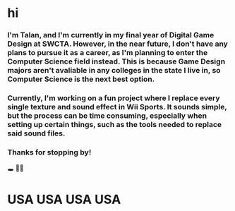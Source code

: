 # hi

###  I'm Talan, and I'm currently in my final year of Digital Game Design at SWCTA. However, in the near future, I don't have any plans to pursue it as a career, as I'm planning to enter the Computer Science field instead. This is because Game Design majors aren't avaliable in any colleges in the state I live in, so Computer Science is the next best option. 

### Currently, I'm working on a fun project where I replace every single texture and sound effect in Wii Sports. It sounds simple, but the process can be time consuming, especially when setting up certain things, such as the tools needed to replace said sound files.

### Thanks for stopping by!
🕳                  👨‍🦯

# USA  USA  USA  USA
<!--
**Las4e/Las4e** is a ✨ _special_ ✨ repository because its `README.md` (this file) appears on your GitHub profile.

Here are some ideas to get you started:

- 🔭 I’m currently working on ...
- 🌱 I’m currently learning ...
- 👯 I’m looking to collaborate on ...
- 🤔 I’m looking for help with ...
- 💬 Ask me about ...
- 📫 How to reach me: ...
- 😄 Pronouns: ...
- ⚡ Fun fact: ...
-->
